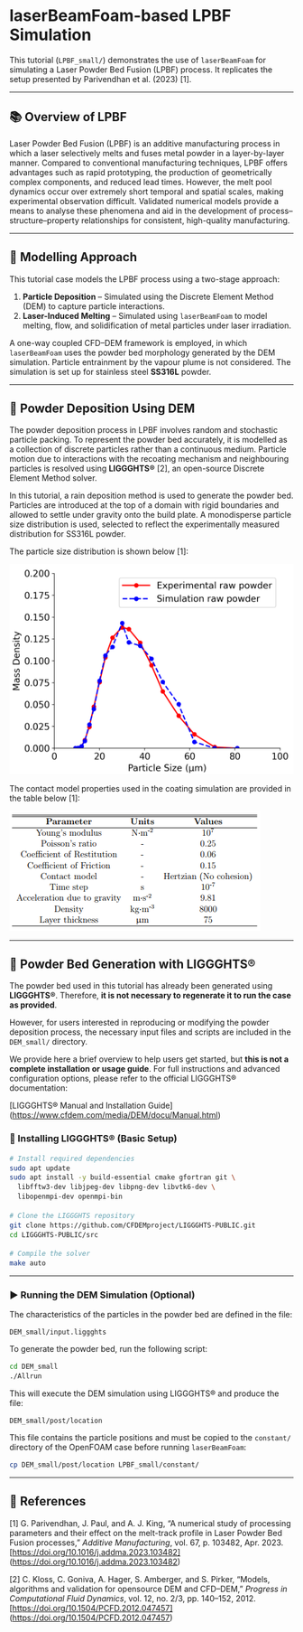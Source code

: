 
# laserBeamFoam-based LPBF Simulation

This tutorial (`LPBF_small/`) demonstrates the use of `laserBeamFoam` for
simulating a Laser Powder Bed Fusion (LPBF) process. It replicates the setup
presented by Parivendhan et al. (2023) [1].

---

## 📚 Overview of LPBF

Laser Powder Bed Fusion (LPBF) is an additive manufacturing process in which a
laser selectively melts and fuses metal powder in a layer-by-layer manner.
Compared to conventional manufacturing techniques, LPBF offers advantages
such as rapid prototyping, the production of geometrically complex components,
and reduced lead times. However, the melt pool dynamics occur over extremely
short temporal and spatial scales, making experimental observation difficult.
Validated numerical models provide a means to analyse these phenomena and aid
in the development of process–structure–property relationships for consistent,
high-quality manufacturing.

---

## 🧩 Modelling Approach

This tutorial case models the LPBF process using a two-stage approach:

1. **Particle Deposition** – Simulated using the Discrete Element Method (DEM)
to capture particle interactions.
2. **Laser-Induced Melting** – Simulated using `laserBeamFoam` to model
melting, flow, and solidification of metal particles under laser irradiation.

A one-way coupled CFD–DEM framework is employed, in which `laserBeamFoam` uses
the powder bed morphology generated by the DEM simulation. Particle
entrainment by the vapour plume is not considered. The simulation is set up
for stainless steel **SS316L** powder.

---

## 🔹 Powder Deposition Using DEM

The powder deposition process in LPBF involves random and stochastic particle
packing. To represent the powder bed accurately, it is modelled as a
collection of discrete particles rather than a continuous medium. Particle
motion due to interactions with the recoating mechanism and neighbouring
particles is resolved using **LIGGGHTS®** [2], an open-source Discrete Element
Method solver.

In this tutorial, a rain deposition method is used to generate the powder bed.
Particles are introduced at the top of a domain with rigid boundaries and
allowed to settle under gravity onto the build plate. A monodisperse particle
size distribution is used, selected to reflect the experimentally measured
distribution for SS316L powder.

The particle size distribution is shown below [1]:

![Particle Size Distribution](media/PSD.PNG)

The contact model properties used in the coating simulation are provided in
the table below [1]:

![Contact Model Parameters](media/ContactParameters.PNG)


---

## 🧱 Powder Bed Generation with LIGGGHTS®

The powder bed used in this tutorial has already been generated
using **LIGGGHTS®**. Therefore, **it is not necessary to regenerate it to
run the case as provided**.

However, for users interested in reproducing or modifying the powder
deposition process, the necessary input files and scripts are included in the
`DEM_small/` directory.

We provide here a brief overview to help users get started, but **this is not
a complete installation or usage guide**. For full instructions and advanced
configuration options, please refer to the official LIGGGHTS® documentation:

[LIGGGHTS® Manual and Installation Guide]
(https://www.cfdem.com/media/DEM/docu/Manual.html)

### 🔧 Installing LIGGGHTS® (Basic Setup)

```bash
# Install required dependencies
sudo apt update
sudo apt install -y build-essential cmake gfortran git \
  libfftw3-dev libjpeg-dev libpng-dev libvtk6-dev \
  libopenmpi-dev openmpi-bin
  
# Clone the LIGGGHTS repository
git clone https://github.com/CFDEMproject/LIGGGHTS-PUBLIC.git
cd LIGGGHTS-PUBLIC/src

# Compile the solver
make auto
```

---

### ▶️ Running the DEM Simulation (Optional)

The characteristics of the particles in the powder bed are defined in the file:

```
DEM_small/input.liggghts
```

To generate the powder bed, run the following script:

```bash
cd DEM_small
./Allrun
```

This will execute the DEM simulation using LIGGGHTS® and produce the file:

```
DEM_small/post/location
```

This file contains the particle positions and must be copied to the `constant/`
directory of the OpenFOAM case before running `laserBeamFoam`:

```bash
cp DEM_small/post/location LPBF_small/constant/
```

---

## 📖 References

[1] G. Parivendhan, J. Paul, and A. J. King, “A numerical study of processing
parameters and their effect on the melt-track profile in Laser Powder Bed
Fusion processes,” *Additive Manufacturing*, vol. 67, p. 103482, Apr. 2023.
[https://doi.org/10.1016/j.addma.2023.103482]
(https://doi.org/10.1016/j.addma.2023.103482)

[2] C. Kloss, C. Goniva, A. Hager, S. Amberger, and S. Pirker, “Models,
algorithms and validation for opensource DEM and CFD–DEM,” *Progress in
Computational Fluid Dynamics*, vol. 12, no. 2/3, pp. 140–152, 2012.
 [https://doi.org/10.1504/PCFD.2012.047457]
 (https://doi.org/10.1504/PCFD.2012.047457)
